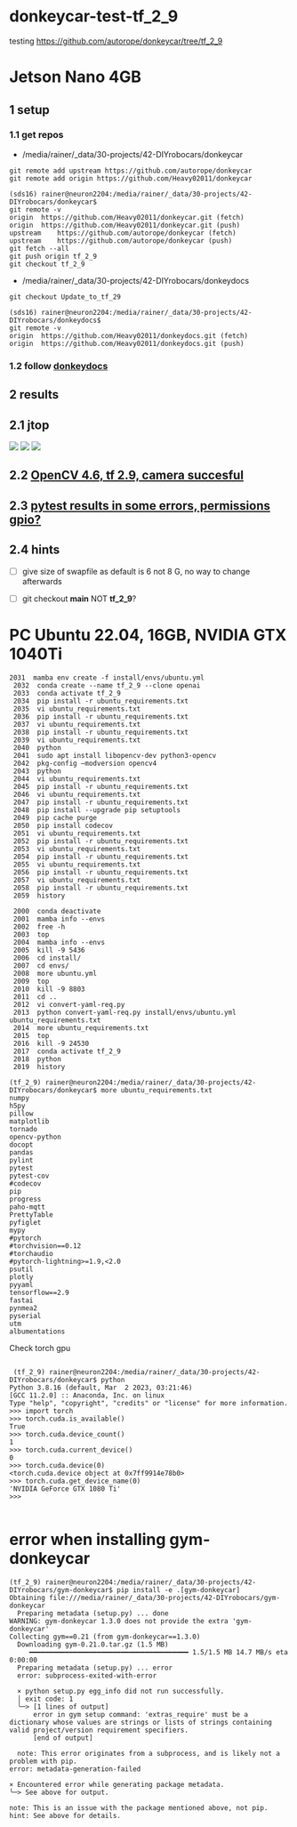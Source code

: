 # donkeycar-test-tf_2_9
testing https://github.com/autorope/donkeycar/tree/tf_2_9

# Jetson Nano 4GB

## 1 setup
### 1.1 get repos
- /media/rainer/_data/30-projects/42-DIYrobocars/donkeycar
```
git remote add upstream https://github.com/autorope/donkeycar
git remote add origin https://github.com/Heavy02011/donkeycar

(sds16) rainer@neuron2204:/media/rainer/_data/30-projects/42-DIYrobocars/donkeycar$ 
git remote -v
origin	https://github.com/Heavy02011/donkeycar.git (fetch)
origin	https://github.com/Heavy02011/donkeycar.git (push)
upstream	https://github.com/autorope/donkeycar (fetch)
upstream	https://github.com/autorope/donkeycar (push)
git fetch --all
git push origin tf_2_9
git checkout tf_2_9
```
- /media/rainer/_data/30-projects/42-DIYrobocars/donkeydocs
```
git checkout Update_to_tf_29

(sds16) rainer@neuron2204:/media/rainer/_data/30-projects/42-DIYrobocars/donkeydocs$ 
git remote -v
origin	https://github.com/Heavy02011/donkeydocs.git (fetch)
origin	https://github.com/Heavy02011/donkeydocs.git (push)
```
### 1.2 follow [donkeydocs](https://github.com/autorope/donkeydocs/blob/Update_to_tf_29/docs/guide/robot_sbc/setup_jetson_nano.md#installation-for-donkey-car-main)

## 2 results
## 2.1 jtop
![](media/jetson-jtop1.png)
![](media/jetson-jtop4.png)
![](media/jetson-jtop7.png)

## 2.2 [OpenCV 4.6, tf 2.9, camera succesful](https://github.com/Heavy02011/donkeycar-test-tf_2_9/blob/main/test-result.md)

## 2.3 [pytest results in some errors, permissions gpio?](https://github.com/Heavy02011/donkeycar-test-tf_2_9/blob/main/pytest-log.txt)

## 2.4 hints
- [ ] give size of swapfile as default is 6 not 8 G, no way to change afterwards
- [ ] git checkout **main** NOT **tf_2_9**?


# PC Ubuntu 22.04, 16GB, NVIDIA GTX 1040Ti

```
2031  mamba env create -f install/envs/ubuntu.yml
 2032  conda create --name tf_2_9 --clone openai
 2033  conda activate tf_2_9
 2034  pip install -r ubuntu_requirements.txt 
 2035  vi ubuntu_requirements.txt 
 2036  pip install -r ubuntu_requirements.txt 
 2037  vi ubuntu_requirements.txt 
 2038  pip install -r ubuntu_requirements.txt 
 2039  vi ubuntu_requirements.txt 
 2040  python
 2041  sudo apt install libopencv-dev python3-opencv
 2042  pkg-config –modversion opencv4
 2043  python
 2044  vi ubuntu_requirements.txt 
 2045  pip install -r ubuntu_requirements.txt 
 2046  vi ubuntu_requirements.txt 
 2047  pip install -r ubuntu_requirements.txt 
 2048  pip install --upgrade pip setuptools
 2049  pip cache purge
 2050  pip install codecov
 2051  vi ubuntu_requirements.txt 
 2052  pip install -r ubuntu_requirements.txt 
 2053  vi ubuntu_requirements.txt 
 2054  pip install -r ubuntu_requirements.txt 
 2055  vi ubuntu_requirements.txt 
 2056  pip install -r ubuntu_requirements.txt 
 2057  vi ubuntu_requirements.txt 
 2058  pip install -r ubuntu_requirements.txt 
 2059  history 
 
 2000  conda deactivate
 2001  mamba info --envs
 2002  free -h
 2003  top
 2004  mamba info --envs
 2005  kill -9 5436
 2006  cd install/
 2007  cd envs/
 2008  more ubuntu.yml 
 2009  top
 2010  kill -9 8803
 2011  cd ..
 2012  vi convert-yaml-req.py
 2013  python convert-yaml-req.py install/envs/ubuntu.yml ubuntu_requirements.txt
 2014  more ubuntu_requirements.txt 
 2015  top
 2016  kill -9 24530
 2017  conda activate tf_2_9
 2018  python
 2019  history 
```
```
(tf_2_9) rainer@neuron2204:/media/rainer/_data/30-projects/42-DIYrobocars/donkeycar$ more ubuntu_requirements.txt 
numpy
h5py
pillow
matplotlib
tornado
opencv-python
docopt
pandas
pylint
pytest
pytest-cov
#codecov
pip
progress
paho-mqtt
PrettyTable
pyfiglet
mypy
#pytorch
#torchvision==0.12
#torchaudio
#pytorch-lightning>=1.9,<2.0
psutil
plotly
pyyaml
tensorflow==2.9
fastai
pynmea2
pyserial
utm
albumentations

```


Check torch gpu
```
 
 (tf_2_9) rainer@neuron2204:/media/rainer/_data/30-projects/42-DIYrobocars/donkeycar$ python
Python 3.8.16 (default, Mar  2 2023, 03:21:46) 
[GCC 11.2.0] :: Anaconda, Inc. on linux
Type "help", "copyright", "credits" or "license" for more information.
>>> import torch
>>> torch.cuda.is_available()
True
>>> torch.cuda.device_count()
1
>>> torch.cuda.current_device()
0
>>> torch.cuda.device(0)
<torch.cuda.device object at 0x7ff9914e78b0>
>>> torch.cuda.get_device_name(0)
'NVIDIA GeForce GTX 1080 Ti'
>>> 


```
# error when installing gym-donkeycar
```
(tf_2_9) rainer@neuron2204:/media/rainer/_data/30-projects/42-DIYrobocars/gym-donkeycar$ pip install -e .[gym-donkeycar]
Obtaining file:///media/rainer/_data/30-projects/42-DIYrobocars/gym-donkeycar
  Preparing metadata (setup.py) ... done
WARNING: gym-donkeycar 1.3.0 does not provide the extra 'gym-donkeycar'
Collecting gym==0.21 (from gym-donkeycar==1.3.0)
  Downloading gym-0.21.0.tar.gz (1.5 MB)
     ━━━━━━━━━━━━━━━━━━━━━━━━━━━━━━━━━━━━━━━━ 1.5/1.5 MB 14.7 MB/s eta 0:00:00
  Preparing metadata (setup.py) ... error
  error: subprocess-exited-with-error
  
  × python setup.py egg_info did not run successfully.
  │ exit code: 1
  ╰─> [1 lines of output]
      error in gym setup command: 'extras_require' must be a dictionary whose values are strings or lists of strings containing valid project/version requirement specifiers.
      [end of output]
  
  note: This error originates from a subprocess, and is likely not a problem with pip.
error: metadata-generation-failed

× Encountered error while generating package metadata.
╰─> See above for output.

note: This is an issue with the package mentioned above, not pip.
hint: See above for details.

```
